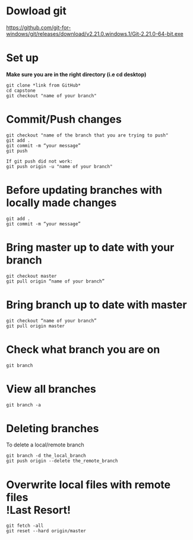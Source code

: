 # Dowload git
https://github.com/git-for-windows/git/releases/download/v2.21.0.windows.1/Git-2.21.0-64-bit.exe
   
# Set up
**Make sure you are in the right directory (i.e cd desktop)**

    git clone *link from GitHub*
    cd capstone
    git checkout "name of your branch"

# Commit/Push changes
    git checkout "name of the branch that you are trying to push"
    git add .
    git commit -m “your message”
    git push

    If git push did not work:
    git push origin -u "name of your branch"

# Before updating branches with locally made changes
    git add .
    git commit -m “your message”

# Bring master up to date with your branch
    git checkout master 
    git pull origin “name of your branch”

# Bring branch up to date with master
    git checkout “name of your branch”
    git pull origin master

# Check what branch you are on
    git branch 
    
# View all branches
    git branch -a

# Deleting branches
To delete a local/remote branch
    
    git branch -d the_local_branch
    git push origin --delete the_remote_branch

# Overwrite	local files with remote files <br> **!Last Resort!**
    git fetch -all
    git reset --hard origin/master

